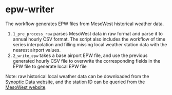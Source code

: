 # epw-writer
The workflow generates EPW files from MesoWest historical weather data.
 
1. `1_pre_process_raw` parses MesoWest data in raw format and parse it to annual hourly CSV format. The script also includes the workflow of time series interpolation and filling missing local weather station data with the nearest airport values.
2. `2_write_epw` takes a base airport EPW file, and use the previous generated hourly CSV file to overwrite the corresponding fields in the EPW file to generate local EPW file

Note: raw historical local weather data can be downloaded from the [Synoptic Data website](https://download.synopticdata.com/), and the station ID can be queried from the [MesoWest website](https://mesowest.utah.edu/cgi-bin/droman/mesomap.cgi).
